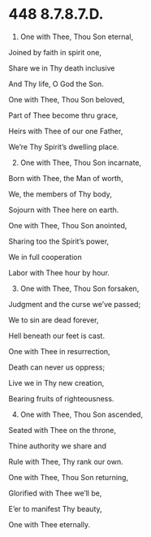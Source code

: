 # 448 8.7.8.7.D.

1.  One with Thee, Thou Son eternal,

Joined by faith in spirit one,

Share we in Thy death inclusive

And Thy life, O God the Son.

One with Thee, Thou Son beloved,

Part of Thee become thru grace,

Heirs with Thee of our one Father,

We’re Thy Spirit’s dwelling place.

2.  One with Thee, Thou Son incarnate,

Born with Thee, the Man of worth,

We, the members of Thy body,

Sojourn with Thee here on earth.

One with Thee, Thou Son anointed,

Sharing too the Spirit’s power,

We in full cooperation

Labor with Thee hour by hour.

3.  One with Thee, Thou Son forsaken,

Judgment and the curse we’ve passed;

We to sin are dead forever,

Hell beneath our feet is cast.

One with Thee in resurrection,

Death can never us oppress;

Live we in Thy new creation,

Bearing fruits of righteousness.

4.  One with Thee, Thou Son ascended,

Seated with Thee on the throne,

Thine authority we share and

Rule with Thee, Thy rank our own.

One with Thee, Thou Son returning,

Glorified with Thee we’ll be,

E’er to manifest Thy beauty,

One with Thee eternally.

